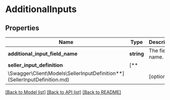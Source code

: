 # AdditionalInputs

## Properties

Name | Type | Description | Notes
------------ | ------------- | ------------- | -------------
**additional_input_field_name** | **string** | The field name. | [optional]
**seller_input_definition** | [**
\Swagger\Client\Models\SellerInputDefinition**](SellerInputDefinition.md) |  | [optional]

[[Back to Model list]](../../README.md#documentation-for-models) [[Back to API list]](../../README.md#documentation-for-api-endpoints) [[Back to README]](../../README.md)

